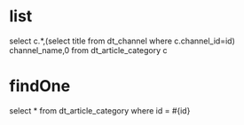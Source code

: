 list
===
select c.*,(select title from dt_channel where c.channel_id=id) channel_name,0 from dt_article_category c

findOne
===
select * from dt_article_category where id = #{id}